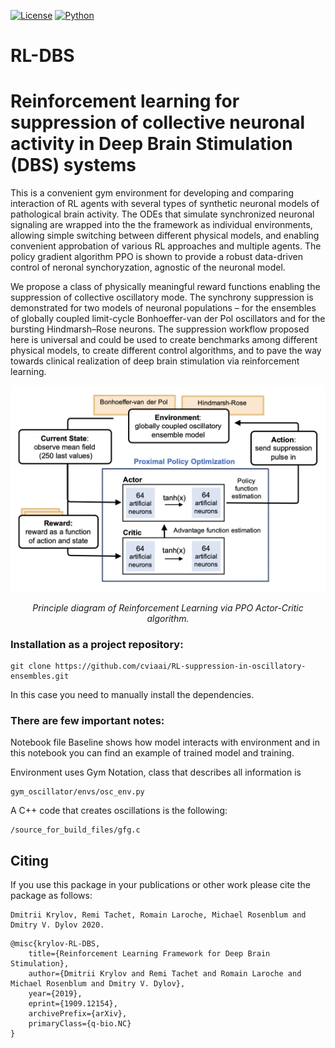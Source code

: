 [![License](https://img.shields.io/github/license/analysiscenter/pydens.svg)](https://www.apache.org/licenses/LICENSE-2.0)
[![Python](https://img.shields.io/badge/python-3.6-blue.svg)](https://python.org)

# RL-DBS
# Reinforcement learning for suppression of collective neuronal activity in Deep Brain Stimulation (DBS) systems

This is a convenient gym environment for developing and comparing interaction of RL agents with several types of synthetic neuronal models of pathological brain activity. The ODEs that simulate synchronized neuronal signaling are wrapped into the the framework as individual environments, allowing simple switching between different physical models, and enabling convenient approbation of various RL approaches and multiple agents. The policy gradient algorithm PPO is shown to provide a robust data-driven control of neronal synchoryzation, agnostic of the neuronal model. 

We propose a class of physically meaningful reward functions enabling the suppression of collective oscillatory mode. The synchrony suppression is demonstrated for two models of neuronal populations – for the ensembles of globally coupled limit-cycle Bonhoeffer-van der Pol oscillators and for the bursting Hindmarsh–Rose neurons. The suppression workflow proposed here is universal and could be used to create benchmarks among different physical models, to create different control algorithms, and to pave the way towards clinical realization of deep brain stimulation via reinforcement learning. 




<p align="center">
<img src="principle.png" alt>
</p>
<p align="center">
<em>Principle diagram of Reinforcement Learning via PPO Actor-Critic algorithm.</em>
</p>



### Installation as a project repository:

```
git clone https://github.com/cviaai/RL-suppression-in-oscillatory-ensembles.git
```

In this case you need to manually install the dependencies.

### There are few important notes:

Notebook file Baseline shows how model interacts with environment and in this notebook you can find an example of trained model and training.

Environment uses Gym Notation, class that describes all information is 
```
gym_oscillator/envs/osc_env.py
```
A C++ code that creates oscillations is the following:
```
/source_for_build_files/gfg.c
```
## Citing 

If you use this package in your publications or other work please cite the package as follows:

```
Dmitrii Krylov, Remi Tachet, Romain Laroche, Michael Rosenblum and Dmitry V. Dylov 2020.
```

```
@misc{krylov-RL-DBS,
    title={Reinforcement Learning Framework for Deep Brain Stimulation},
    author={Dmitrii Krylov and Remi Tachet and Romain Laroche and Michael Rosenblum and Dmitry V. Dylov},
    year={2019},
    eprint={1909.12154},
    archivePrefix={arXiv},
    primaryClass={q-bio.NC}
}


```
